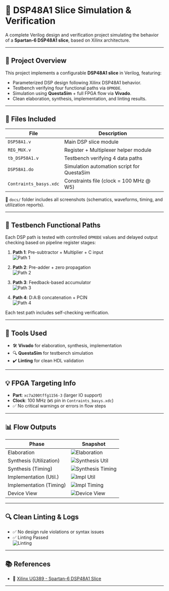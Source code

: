 # 🧮 DSP48A1 Slice Simulation & Verification  

A complete Verilog design and verification project simulating the behavior of a **Spartan-6 DSP48A1 slice**, based on Xilinx architecture.

---

## 📌 Project Overview  

This project implements a configurable **DSP48A1 slice** in Verilog, featuring:
- Parameterized DSP design following Xilinx DSP48A1 behavior.
- Testbench verifying four functional paths via `OPMODE`.
- Simulation using **QuestaSim** + full FPGA flow via **Vivado**.
- Clean elaboration, synthesis, implementation, and linting results.

---

## 📁 Files Included

| File                    | Description                                |
|-------------------------|--------------------------------------------|
| `DSP58A1.v`             | Main DSP slice module                      |
| `REG_MUX.v`             | Register + Multiplexer helper module       |
| `tb_DSP58A1.v`          | Testbench verifying 4 data paths           |
| `DSP58A1.do`            | Simulation automation script for QuestaSim |
| `Contraints_basys.xdc`  | Constraints file (clock = 100 MHz @ W5)    |

📂 `docs/` folder includes all screenshots (schematics, waveforms, timing, and utilization reports).

---

## 🧪 Testbench Functional Paths

Each DSP path is tested with controlled `OPMODE` values and delayed output checking based on pipeline register stages:

1. **Path 1**: Pre-subtractor + Multiplier + C input  
   ![Path 1](docs/questa-waveform-path1.png)

2. **Path 2**: Pre-adder + zero propagation  
   ![Path 2](docs/questa-waveform-path2.png)

3. **Path 3**: Feedback-based accumulator  
   ![Path 3](docs/questa-waveform-path3.png)

4. **Path 4**: D:A:B concatenation + PCIN  
   ![Path 4](docs/questa-waveform-path4.png)

Each test path includes self-checking verification.

---

## 🧰 Tools Used

- 🛠 **Vivado** for elaboration, synthesis, implementation  
- 🔍 **QuestaSim** for testbench simulation  
- ✔️ **Linting** for clean HDL validation

---

## 💡 FPGA Targeting Info

- **Part**: `xc7a200tffg1156-3` (larger IO support)
- **Clock**: 100 MHz (`W5` pin in `Contraints_basys.xdc`)
- ✅ No critical warnings or errors in flow steps

---

## 📊 Flow Outputs

| Phase                   | Snapshot |
|-------------------------|----------|
| Elaboration             | ![Elaboration](docs/elaboration-schematic.png) |
| Synthesis (Utilization) | ![Synthesis Util](docs/synthesis-utilization.png) |
| Synthesis (Timing)      | ![Synthesis Timing](docs/synthesis-timing.png) |
| Implementation (Util.)  | ![Impl Util](docs/implementation-utilization.png) |
| Implementation (Timing) | ![Impl Timing](docs/implementation-timing.png) |
| Device View             | ![Device View](docs/device-view.png) |

---

## 🔍 Clean Linting & Logs

- ✅ No design rule violations or syntax issues
- ✅ Linting Passed  
  ![Linting](docs/linting-clean.png)

---

## 📚 References

- 📄 [Xilinx UG389 - Spartan-6 DSP48A1 Slice](https://www.xilinx.com/support/documentation/user_guides/ug389.pdf)  

---

